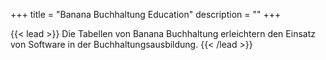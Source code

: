 +++
title = "Banana Buchhaltung Education"
description = ""
+++

{{< lead >}}
Die Tabellen von Banana Buchhaltung erleichtern den Einsatz von Software in der Buchhaltungsausbildung.
{{< /lead >}}